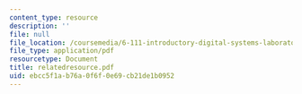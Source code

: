 ```yaml
---
content_type: resource
description: ''
file: null
file_location: /coursemedia/6-111-introductory-digital-systems-laboratory-spring-2006/ebcc5f1ab76a0f6f0e69cb21de1b0952_relatedresource.pdf
file_type: application/pdf
resourcetype: Document
title: relatedresource.pdf
uid: ebcc5f1a-b76a-0f6f-0e69-cb21de1b0952
---
```

